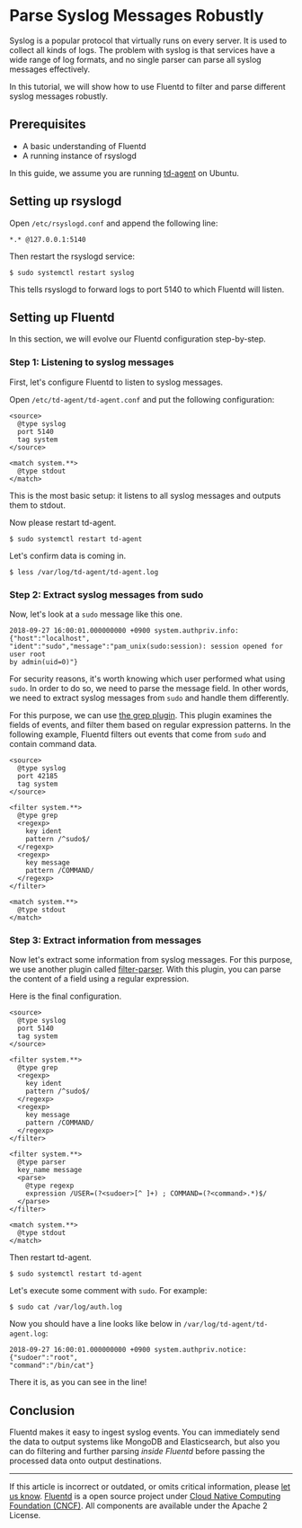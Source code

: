 # Parse Syslog Messages Robustly

Syslog is a popular protocol that virtually runs on every server. It is
used to collect all kinds of logs. The problem with syslog is that
services have a wide range of log formats, and no single parser can
parse all syslog messages effectively.

In this tutorial, we will show how to use Fluentd to filter and parse
different syslog messages robustly.


## Prerequisites

-   A basic understanding of Fluentd
-   A running instance of rsyslogd

In this guide, we assume you are running
[td-agent](https://www.fluentd.org/download) on Ubuntu.


## Setting up rsyslogd

Open `/etc/rsyslogd.conf` and append the following line:

```
*.* @127.0.0.1:5140
```

Then restart the rsyslogd service:

```
$ sudo systemctl restart syslog
```

This tells rsyslogd to forward logs to port 5140 to which Fluentd will
listen.


## Setting up Fluentd

In this section, we will evolve our Fluentd configuration step-by-step.


### Step 1: Listening to syslog messages

First, let's configure Fluentd to listen to syslog messages.

Open `/etc/td-agent/td-agent.conf` and put the following configuration:

```
<source>
  @type syslog
  port 5140
  tag system
</source>

<match system.**>
  @type stdout
</match>
```

This is the most basic setup: it listens to all syslog messages and
outputs them to stdout.

Now please restart td-agent.

```
$ sudo systemctl restart td-agent
```

Let's confirm data is coming in.

```
$ less /var/log/td-agent/td-agent.log
```


### Step 2: Extract syslog messages from sudo

Now, let's look at a `sudo` message like this one.

```
2018-09-27 16:00:01.000000000 +0900 system.authpriv.info: {"host":"localhost",
"ident":"sudo","message":"pam_unix(sudo:session): session opened for user root
by admin(uid=0)"}
```

For security reasons, it's worth knowing which user performed what using
`sudo`. In order to do so, we need to parse the message field. In other
words, we need to extract syslog messages from `sudo` and handle them
differently.

For this purpose, we can use [the grep plugin](/plugins/filter/filter-grep.md). This plugin
examines the fields of events, and filter them based on regular
expression patterns. In the following example, Fluentd filters out
events that come from `sudo` and contain command data.

```
<source>
  @type syslog
  port 42185
  tag system
</source>

<filter system.**>
  @type grep
  <regexp>
    key ident
    pattern /^sudo$/
  </regexp>
  <regexp>
    key message
    pattern /COMMAND/
  </regexp>
</filter>

<match system.**>
  @type stdout
</match>
```


### Step 3: Extract information from messages

Now let's extract some information from syslog messages. For this
purpose, we use another plugin called [filter-parser](/plugins/filter/parser.md).
With this plugin, you can parse the content of a field using a regular
expression.

Here is the final configuration.

```
<source>
  @type syslog
  port 5140
  tag system
</source>

<filter system.**>
  @type grep
  <regexp>
    key ident
    pattern /^sudo$/
  </regexp>
  <regexp>
    key message
    pattern /COMMAND/
  </regexp>
</filter>

<filter system.**>
  @type parser
  key_name message
  <parse>
    @type regexp
    expression /USER=(?<sudoer>[^ ]+) ; COMMAND=(?<command>.*)$/
  </parse>
</filter>

<match system.**>
  @type stdout
</match>
```

Then restart td-agent.

```
$ sudo systemctl restart td-agent
```

Let's execute some comment with `sudo`. For example:

```
$ sudo cat /var/log/auth.log
```

Now you should have a line looks like below in
`/var/log/td-agent/td-agent.log`:

```
2018-09-27 16:00:01.000000000 +0900 system.authpriv.notice: {"sudoer":"root",
"command":"/bin/cat"}
```

There it is, as you can see in the line!


## Conclusion

Fluentd makes it easy to ingest syslog events. You can immediately send
the data to output systems like MongoDB and Elasticsearch, but also you
can do filtering and further parsing *inside Fluentd* before passing the
processed data onto output destinations.


------------------------------------------------------------------------

If this article is incorrect or outdated, or omits critical information, please [let us know](https://github.com/fluent/fluentd-docs-gitbook/issues?state=open).
[Fluentd](http://www.fluentd.org/) is a open source project under [Cloud Native Computing Foundation (CNCF)](https://cncf.io/). All components are available under the Apache 2 License.
